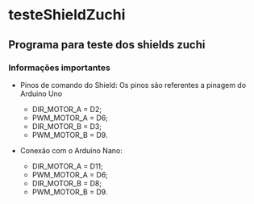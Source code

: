 # testeShieldZuchi

## Programa para teste dos shields zuchi

### Informações importantes

* Pinos de comando do Shield:
Os pinos são referentes a pinagem do Arduino Uno
	* DIR_MOTOR_A = D2;
	* PWM_MOTOR_A = D6;
	* DIR_MOTOR_B = D3;
	* PWM_MOTOR_B = D9.

* Conexão com o Arduino Nano:
	* DIR_MOTOR_A = D11;
	* PWM_MOTOR_A = D6;
	* DIR_MOTOR_B = D8;
	* PWM_MOTOR_B = D9.

